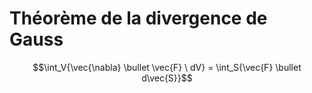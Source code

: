 # Théorème de la divergence de Gauss

$$\int_V{\vec{\nabla} \bullet \vec{F} \ dV} = \int_S{\vec{F} \bullet d\vec{S}}$$